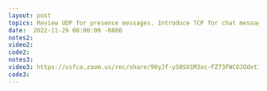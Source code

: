 ```yaml
---
layout: post
topics: Review UDP for presence messages. Introduce TCP for chat messages. Assigned [project05](assignments/project05.html) due 12/6 at 11:59am
date:  2022-11-29 08:00:00 -0800
notes2: 
video2: 
code2: 
notes3: 
video3: https://usfca.zoom.us/rec/share/90yJf-yS0SU1M3xc-FZ73FWCOJOdxt1Rg568xy4_3KyTJeHEZDbJYstKjM8pB2DL.dOPXnX-pvOYPAm93 
code3: 
---
```


